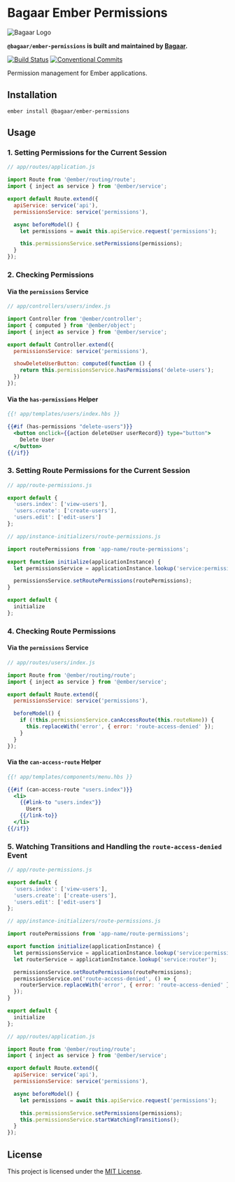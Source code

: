# Bagaar Ember Permissions

![Bagaar Logo](https://bagaar.be/hubfs/logo-bagaar-black.svg)

**`@bagaar/ember-permissions` is built and maintained by [Bagaar](http://bagaar.be).**

[![Build Status](https://travis-ci.org/Bagaar/ember-permissions.svg?branch=master)](https://travis-ci.org/Bagaar/ember-permissions) [![Conventional Commits](https://img.shields.io/badge/Conventional%20Commits-1.0.0-yellow.svg)](https://conventionalcommits.org)

Permission management for Ember applications.

## Installation

```shell
ember install @bagaar/ember-permissions
```

## Usage

### 1\. Setting Permissions for the Current Session

```javascript
// app/routes/application.js

import Route from '@ember/routing/route';
import { inject as service } from '@ember/service';

export default Route.extend({
  apiService: service('api'),
  permissionsService: service('permissions'),

  async beforeModel() {
    let permissions = await this.apiService.request('permissions');

    this.permissionsService.setPermissions(permissions);
  }
});
```

### 2\. Checking Permissions

#### Via the `permissions` Service

```javascript
// app/controllers/users/index.js

import Controller from '@ember/controller';
import { computed } from '@ember/object';
import { inject as service } from '@ember/service';

export default Controller.extend({
  permissionsService: service('permissions'),

  showDeleteUserButton: computed(function () {
    return this.permissionsService.hasPermissions('delete-users');
  })
});
```

#### Via the `has-permissions` Helper

```handlebars
{{! app/templates/users/index.hbs }}

{{#if (has-permissions "delete-users")}}
  <button onclick={{action deleteUser userRecord}} type="button">
    Delete User
  </button>
{{/if}}
```

### 3\. Setting Route Permissions for the Current Session

```javascript
// app/route-permissions.js

export default {
  'users.index': ['view-users'],
  'users.create': ['create-users'],
  'users.edit': ['edit-users']
};
```

```javascript
// app/instance-initializers/route-permissions.js

import routePermissions from 'app-name/route-permissions';

export function initialize(applicationInstance) {
  let permissionsService = applicationInstance.lookup('service:permissions');

  permissionsService.setRoutePermissions(routePermissions);
}

export default {
  initialize
};
```

### 4\. Checking Route Permissions

#### Via the `permissions` Service

```javascript
// app/routes/users/index.js

import Route from '@ember/routing/route';
import { inject as service } from '@ember/service';

export default Route.extend({
  permissionsService: service('permissions'),

  beforeModel() {
    if (!this.permissionsService.canAccessRoute(this.routeName)) {
      this.replaceWith('error', { error: 'route-access-denied' });
    }
  }
});
```

#### Via the `can-access-route` Helper

```handlebars
{{! app/templates/components/menu.hbs }}

{{#if (can-access-route "users.index")}}
  <li>
    {{#link-to "users.index"}}
      Users
    {{/link-to}}
  </li>
{{/if}}
```

### 5\. Watching Transitions and Handling the `route-access-denied` Event

```javascript
// app/route-permissions.js

export default {
  'users.index': ['view-users'],
  'users.create': ['create-users'],
  'users.edit': ['edit-users']
};
```

```javascript
// app/instance-initializers/route-permissions.js

import routePermissions from 'app-name/route-permissions';

export function initialize(applicationInstance) {
  let permissionsService = applicationInstance.lookup('service:permissions');
  let routerService = applicationInstance.lookup('service:router');

  permissionsService.setRoutePermissions(routePermissions);
  permissionsService.on('route-access-denied', () => {
    routerService.replaceWith('error', { error: 'route-access-denied' });
  });
}

export default {
  initialize
};
```

```javascript
// app/routes/application.js

import Route from '@ember/routing/route';
import { inject as service } from '@ember/service';

export default Route.extend({
  apiService: service('api'),
  permissionsService: service('permissions'),

  async beforeModel() {
    let permissions = await this.apiService.request('permissions');

    this.permissionsService.setPermissions(permissions);
    this.permissionsService.startWatchingTransitions();
  }
});
```

## License

This project is licensed under the [MIT License](./LICENSE.md).
